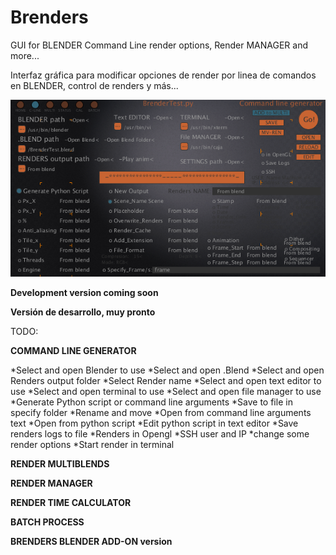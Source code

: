 # Brenders
GUI for BLENDER Command Line render options, Render MANAGER and more...

Interfaz gráfica para modificar opciones de render por linea de comandos en BLENDER, control de renders y más...

![CommandLineGenerator](https://github.com/eLeDeTe-LoDeTanda/Brenders/blob/master/BRENDERSv1.0dev_CommandLineGenerator.png)

**Development version coming soon**

**Versión de desarrollo, muy pronto**

TODO:

**COMMAND LINE GENERATOR**

*Select and open Blender to use
*Select and open .Blend
*Select and open Renders output folder
*Select Render name
*Select and open text editor to use
*Select and open terminal to use
*Select and open file manager to use
*Generate Python script or command line arguments
*Save to file in specify folder
*Rename and move
*Open from command line arguments text
*Open from python script
*Edit python script in text editor
*Save renders logs to file
*Renders in Opengl
*SSH user and IP
*change some render options
*Start render in terminal

**RENDER MULTIBLENDS**

**RENDER MANAGER**

**RENDER TIME CALCULATOR**

**BATCH PROCESS**

**BRENDERS BLENDER ADD-ON version**
